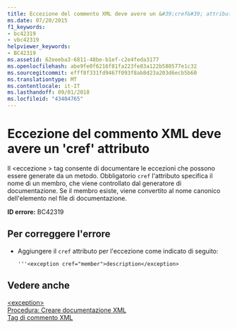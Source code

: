 ```yaml
---
title: Eccezione del commento XML deve avere un &#39;cref&#39; attributo
ms.date: 07/20/2015
f1_keywords:
- bc42319
- vbc42319
helpviewer_keywords:
- BC42319
ms.assetid: 62eeeba3-6811-48be-b1ef-c2e4feda3177
ms.openlocfilehash: abe9fe0f6216f81fa223fe83a122b580577e1c32
ms.sourcegitcommit: efff8f331fd9467f093f8ab8d23a203d6ecb5b60
ms.translationtype: MT
ms.contentlocale: it-IT
ms.lasthandoff: 09/01/2018
ms.locfileid: "43404765"
---
```

# <a name="xml-comment-exception-must-have-a-39cref39-attribute"></a>Eccezione del commento XML deve avere un &#39;cref&#39; attributo
Il \<eccezione > tag consente di documentare le eccezioni che possono essere generate da un metodo. Obbligatorio `cref` l'attributo specifica il nome di un membro, che viene controllato dal generatore di documentazione. Se il membro esiste, viene convertito al nome canonico dell'elemento nel file di documentazione.  
  
 **ID errore:** BC42319  
  
## <a name="to-correct-this-error"></a>Per correggere l'errore  
  
-   Aggiungere il `cref` attributo per l'eccezione come indicato di seguito:  
  
    ```  
    '''<exception cref="member">description</exception>  
    ```  
  
## <a name="see-also"></a>Vedere anche  
 [\<exception>](../../../visual-basic/language-reference/xmldoc/exception.md)  
 [Procedura: Creare documentazione XML](../../../visual-basic/programming-guide/program-structure/how-to-create-xml-documentation.md)  
 [Tag di commento XML](../../../visual-basic/language-reference/xmldoc/index.md)
